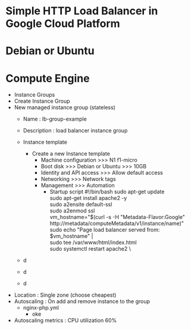 # Simple HTTP Load Balancer in Google Cloud Platform
# Debian or Ubuntu

# Compute Engine
- Instance Groups
- Create Instance Group
- New managed instance group (stateless)
  - Name : lb-group-example
  - Description : load balancer instance group
  - Instance template
    - Create a new Instance template
      - Machine configuration >>> N1 f1-micro
      - Boot disk >>> Debian or Ubuntu >>> 10GB
      - Identity and API access >>> Allow default access
      - Networking >>> Network tags
      - Management >>> Automation
        - Startup script
          #!/bin/bash
          sudo apt-get update \
          sudo apt-get install apache2 -y \
          sudo a2ensite default-ssl \
          sudo a2enmod ssl \
          vm_hostname="$(curl -s -H "Metadata-Flavor:Google" http://metadata/computeMetadata/v1/instance/name)" \
          sudo echo "Page load balancer served from: $vm_hostname" | \
          sudo tee /var/www/html/index.html \
          sudo systemctl restart apache2 \
          

  - d
  - d
  - d
- Location : Single zone (choose cheapest)
- Autoscaling : On add and remove instance to the group
  - nginx-php.yml
    - oke
- Autoscaling metrics : CPU utilization 60%



